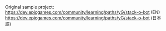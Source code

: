 Original sample project: <br />
https://dev.epicgames.com/community/learning/paths/yG/stack-o-bot (EN) <br />
https://dev.epicgames.com/community/learning/paths/yG/stack-o-bot (日本語)
